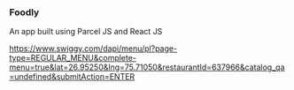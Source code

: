 ### Foodly

An app built using Parcel JS and React JS

https://www.swiggy.com/dapi/menu/pl?page-type=REGULAR_MENU&complete-menu=true&lat=26.95250&lng=75.71050&restaurantId=637966&catalog_qa=undefined&submitAction=ENTER
